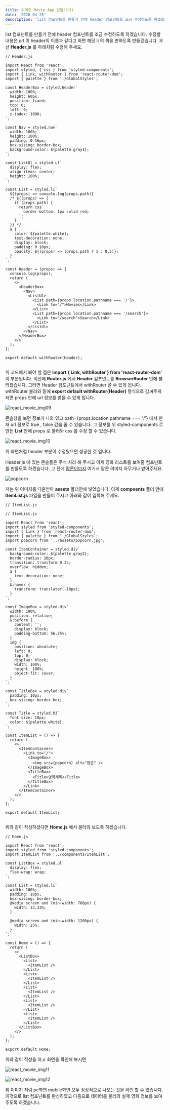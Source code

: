 ```yaml
---
title: 리액트 Movie App 만들기(3)
date: '2020-04-25'
description: 'list 컴포넌트를 만들기 전에 header 컴포넌트를 조금 수정하도록 하겠습니다. 수정할 내용은 url 이 header의 이름과 같다고 하면 해당 li 의 색을 변하도록 만들겠습니다.'
---
```


list 컴포넌트를 만들기 전에 header 컴포넌트를 조금 수정하도록 하겠습니다. 수정할 내용은 url 이 header의 이름과 같다고 하면 해당 li 의 색을 변하도록 만들겠습니다. 우선 **Header.js** 를 아래처럼 수정해 주세요.

```
// Header.js

import React from 'react';
import styled, { css } from 'styled-components';
import { Link, withRouter } from 'react-router-dom';
import { palette } from './GlobalStyles';

const HeaderBox = styled.header`
  width: 100%;
  height: 60px;
  position: fixed;
  top: 0;
  left: 0;
  z-index: 1000;
`;

const Nav = styled.nav`
  width: 100%;
  height: 100%;
  padding: 0 16px;
  box-sizing: border-box;
  background-color: ${palette.gray1};
`;

const ListUl = styled.ul`
  display: flex;
  align-items: center;
  height: 100%;
`;

const List = styled.li`
  ${(props) => console.log(props.path)}
  /* ${(props) => {
    if (props.path) {
      return css`
        border-bottom: 1px solid red;
      `;
    }
  }} */
  a {
    color: ${palette.white};
    text-decoration: none;
    display: block;
    padding: 0 10px;
    opacity: ${(props) => (props.path ? 1 : 0.5)};
  }
`;

const Header = (props) => {
  console.log(props);
  return (
    <>
      <HeaderBox>
        <Nav>
          <ListUl>
            <List path={props.location.pathname === '/'}>
              <Link to="/">Movies</Link>
            </List>
            <List path={props.location.pathname === '/search'}>
              <Link to="/search">Search</Link>
            </List>
          </ListUl>
        </Nav>
      </HeaderBox>
    </>
  );
};

export default withRouter(Header);


```

위 코드에서 봐야 할 점은 **import { Link, withRouter } from 'react-router-dom'** 이 부분입니다. 이전에 **Router.js** 에서 **Header** 컴포넌트를 **BrowserRouter** 안에 불러왔습니다. 그러면 Header 컴포넌트에서 withRouter 쓸 수 있게 됩니다. withRouter 불러와 밑에 **export default withRouter(Header)** 형식으로 감씨주게 되면 props 안에 url 정보를 받을 수 있게 됩니다.

![react_movie_img09](./images/react_movie_img09.png)

콘솔창을 보면 정보가 나와 있고 path={props.location.pathname === '/'} 에서 현재 url 정보로 true , false 값을 줄 수 있습니다. 그 정보를 위 styled-components 로 만든 **List** 안에 props 로 불러와 css 를 수정 할 수 있습니다.

![react_movie_img10](./images/react_movie_img10.png)

위 화면처럼 header 부분이 수정됬으면 성공한 것 입니다.

Header.js 에 있는 콘솔들은 주석 처리 해 주시고 이제 영화 리스트를 보여줄 컴포넌트를 만들도록 하겠습니다. 그 전에 [팝콘이미지](https://unsplash.com/s/photos/popcorn) 여기서 팝콘 이미지 아무거나 받아주세요.

![popcorn](./images/popcorn.jpg)

저는 위 이미지를 다운받아 **assets** 폴더안에 넣었습니다. 이제 **compoents** 폴더 안에 **ItemList.js** 파일을 만들어 주시고 아래와 같이 입력해 주세요.

```
// ItemList.js

// ItemList.js

import React from 'react';
import styled from 'styled-components';
import { Link } from 'react-router-dom';
import { palette } from './GlobalStyles';
import popcorn from '../assets/popcorn.jpg';

const ItemContainer = styled.div`
  background-color: ${palette.gray2};
  border-radius: 10px;
  transition: transform 0.2s;
  overflow: hidden;
  a {
    text-decoration: none;
  }
  &:hover {
    transform: translateY(-10px);
  }
`;

const ImageBox = styled.div`
  width: 100%;
  position: relative;
  &:before {
    content: '';
    display: block;
    padding-bottom: 56.25%;
  }
  img {
    position: absolute;
    left: 0;
    top: 0;
    display: block;
    width: 100%;
    height: 100%;
    object-fit: cover;
  }
`;

const TitleBox = styled.div`
  padding: 10px;
  box-sizing: border-box;
`;

const Title = styled.h3`
  font-size: 18px;
  color: ${palette.white};
`;

const ItemList = () => {
  return (
    <>
      <ItemContainer>
        <Link to="/">
          <ImageBox>
            <img src={popcorn} alt="팝콘" />
          </ImageBox>
          <TitleBox>
            <Title>영화제목</Title>
          </TitleBox>
        </Link>
      </ItemContainer>
    </>
  );
};

export default ItemList;


```

위와 같이 작성하셨다면 **Home.js** 에서 불러와 보도록 하겠습니다.

```
// Home.js

import React from 'react';
import styled from 'styled-components';
import ItemList from '../components/ItemList';

const ListBox = styled.ul`
  display: flex;
  flex-wrap: wrap;
`;

const List = styled.li`
  width: 100%;
  padding: 10px;
  box-sizing: border-box;
  @media screen and (min-width: 768px) {
    width: 33.33%;
  }

  @media screen and (min-width: 1200px) {
    width: 25%;
  }
`;

const Home = () => {
  return (
    <>
      <ListBox>
        <List>
          <ItemList />
        </List>
        <List>
          <ItemList />
        </List>
        <List>
          <ItemList />
        </List>
        <List>
          <ItemList />
        </List>
        <List>
          <ItemList />
        </List>
      </ListBox>
    </>
  );
};

export default Home;

```

위와 같이 작성을 하고 화면을 확인해 보시면

![react_movie_img11](./images/react_movie_img11.png)

![react_movie_img12](./images/react_movie_img12.png)

위 이미지 처럼 pc화면 mobile화면 모두 정상적으로 나오는 것을 확인 할 수 있습니다. 이것으로 list 컴포넌트를 완성하였고 다음으로 데이터를 불러와 실제 영화 정보를 보여주도록 하겠습니다.
